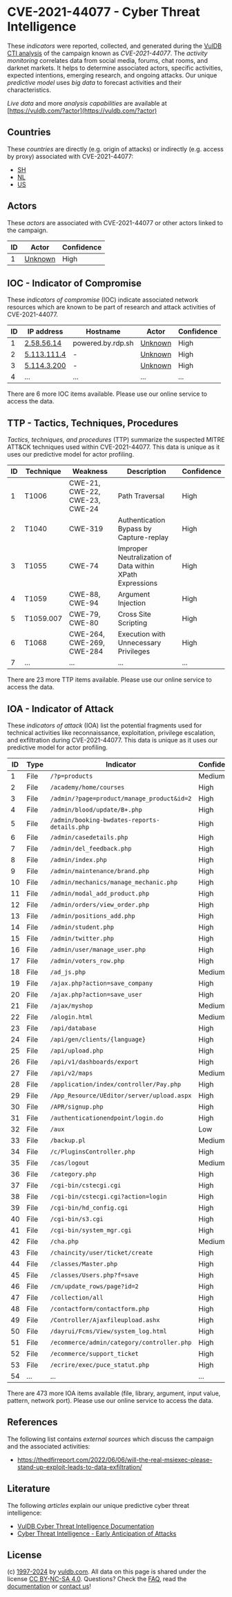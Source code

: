 # CVE-2021-44077 - Cyber Threat Intelligence

These _indicators_ were reported, collected, and generated during the [VulDB CTI analysis](https://vuldb.com/?kb.cti) of the campaign known as _CVE-2021-44077_. The _activity monitoring_ correlates data from social media, forums, chat rooms, and darknet markets. It helps to determine associated actors, specific activities, expected intentions, emerging research, and ongoing attacks. Our unique _predictive model_ uses _big data_ to forecast activities and their characteristics.

_Live data_ and more _analysis capabilities_ are available at [https://vuldb.com/?actor](https://vuldb.com/?actor)

## Countries

These _countries_ are directly (e.g. origin of attacks) or indirectly (e.g. access by proxy) associated with CVE-2021-44077:

* [SH](https://vuldb.com/?country.sh)
* [NL](https://vuldb.com/?country.nl)
* [US](https://vuldb.com/?country.us)

## Actors

These _actors_ are associated with CVE-2021-44077 or other actors linked to the campaign.

ID | Actor | Confidence
-- | ----- | ----------
1 | [Unknown](https://vuldb.com/?actor.unknown) | High

## IOC - Indicator of Compromise

These _indicators of compromise_ (IOC) indicate associated network resources which are known to be part of research and attack activities of CVE-2021-44077.

ID | IP address | Hostname | Actor | Confidence
-- | ---------- | -------- | ----- | ----------
1 | [2.58.56.14](https://vuldb.com/?ip.2.58.56.14) | powered.by.rdp.sh | [Unknown](https://vuldb.com/?actor.unknown) | High
2 | [5.113.111.4](https://vuldb.com/?ip.5.113.111.4) | - | [Unknown](https://vuldb.com/?actor.unknown) | High
3 | [5.114.3.200](https://vuldb.com/?ip.5.114.3.200) | - | [Unknown](https://vuldb.com/?actor.unknown) | High
4 | ... | ... | ... | ...

There are 6 more IOC items available. Please use our online service to access the data.

## TTP - Tactics, Techniques, Procedures

_Tactics, techniques, and procedures_ (TTP) summarize the suspected MITRE ATT&CK techniques used within CVE-2021-44077. This data is unique as it uses our predictive model for actor profiling.

ID | Technique | Weakness | Description | Confidence
-- | --------- | -------- | ----------- | ----------
1 | T1006 | CWE-21, CWE-22, CWE-23, CWE-24 | Path Traversal | High
2 | T1040 | CWE-319 | Authentication Bypass by Capture-replay | High
3 | T1055 | CWE-74 | Improper Neutralization of Data within XPath Expressions | High
4 | T1059 | CWE-88, CWE-94 | Argument Injection | High
5 | T1059.007 | CWE-79, CWE-80 | Cross Site Scripting | High
6 | T1068 | CWE-264, CWE-269, CWE-284 | Execution with Unnecessary Privileges | High
7 | ... | ... | ... | ...

There are 23 more TTP items available. Please use our online service to access the data.

## IOA - Indicator of Attack

These _indicators of attack_ (IOA) list the potential fragments used for technical activities like reconnaissance, exploitation, privilege escalation, and exfiltration during CVE-2021-44077. This data is unique as it uses our predictive model for actor profiling.

ID | Type | Indicator | Confidence
-- | ---- | --------- | ----------
1 | File | `/?p=products` | Medium
2 | File | `/academy/home/courses` | High
3 | File | `/admin/?page=product/manage_product&id=2` | High
4 | File | `/admin/blood/update/B+.php` | High
5 | File | `/admin/booking-bwdates-reports-details.php` | High
6 | File | `/admin/casedetails.php` | High
7 | File | `/admin/del_feedback.php` | High
8 | File | `/admin/index.php` | High
9 | File | `/admin/maintenance/brand.php` | High
10 | File | `/admin/mechanics/manage_mechanic.php` | High
11 | File | `/admin/modal_add_product.php` | High
12 | File | `/admin/orders/view_order.php` | High
13 | File | `/admin/positions_add.php` | High
14 | File | `/admin/student.php` | High
15 | File | `/admin/twitter.php` | High
16 | File | `/admin/user/manage_user.php` | High
17 | File | `/admin/voters_row.php` | High
18 | File | `/ad_js.php` | Medium
19 | File | `/ajax.php?action=save_company` | High
20 | File | `/ajax.php?action=save_user` | High
21 | File | `/ajax/myshop` | Medium
22 | File | `/alogin.html` | Medium
23 | File | `/api/database` | High
24 | File | `/api/gen/clients/{language}` | High
25 | File | `/api/upload.php` | High
26 | File | `/api/v1/dashboards/export` | High
27 | File | `/api/v2/maps` | Medium
28 | File | `/application/index/controller/Pay.php` | High
29 | File | `/App_Resource/UEditor/server/upload.aspx` | High
30 | File | `/APR/signup.php` | High
31 | File | `/authenticationendpoint/login.do` | High
32 | File | `/aux` | Low
33 | File | `/backup.pl` | Medium
34 | File | `/c/PluginsController.php` | High
35 | File | `/cas/logout` | Medium
36 | File | `/category.php` | High
37 | File | `/cgi-bin/cstecgi.cgi` | High
38 | File | `/cgi-bin/cstecgi.cgi?action=login` | High
39 | File | `/cgi-bin/hd_config.cgi` | High
40 | File | `/cgi-bin/s3.cgi` | High
41 | File | `/cgi-bin/system_mgr.cgi` | High
42 | File | `/cha.php` | Medium
43 | File | `/chaincity/user/ticket/create` | High
44 | File | `/classes/Master.php` | High
45 | File | `/classes/Users.php?f=save` | High
46 | File | `/cm/update_rows/page?id=2` | High
47 | File | `/collection/all` | High
48 | File | `/contactform/contactform.php` | High
49 | File | `/Controller/Ajaxfileupload.ashx` | High
50 | File | `/dayrui/Fcms/View/system_log.html` | High
51 | File | `/ecommerce/admin/category/controller.php` | High
52 | File | `/ecommerce/support_ticket` | High
53 | File | `/ecrire/exec/puce_statut.php` | High
54 | ... | ... | ...

There are 473 more IOA items available (file, library, argument, input value, pattern, network port). Please use our online service to access the data.

## References

The following list contains _external sources_ which discuss the campaign and the associated activities:

* https://thedfirreport.com/2022/06/06/will-the-real-msiexec-please-stand-up-exploit-leads-to-data-exfiltration/

## Literature

The following _articles_ explain our unique predictive cyber threat intelligence:

* [VulDB Cyber Threat Intelligence Documentation](https://vuldb.com/?kb.cti)
* [Cyber Threat Intelligence - Early Anticipation of Attacks](https://www.scip.ch/en/?labs.20201022)

## License

(c) [1997-2024](https://vuldb.com/?kb.changelog) by [vuldb.com](https://vuldb.com/?kb.about). All data on this page is shared under the license [CC BY-NC-SA 4.0](https://creativecommons.org/licenses/by-nc-sa/4.0/). Questions? Check the [FAQ](https://vuldb.com/?kb.faq), read the [documentation](https://vuldb.com/?kb) or [contact us](https://vuldb.com/?contact)!
